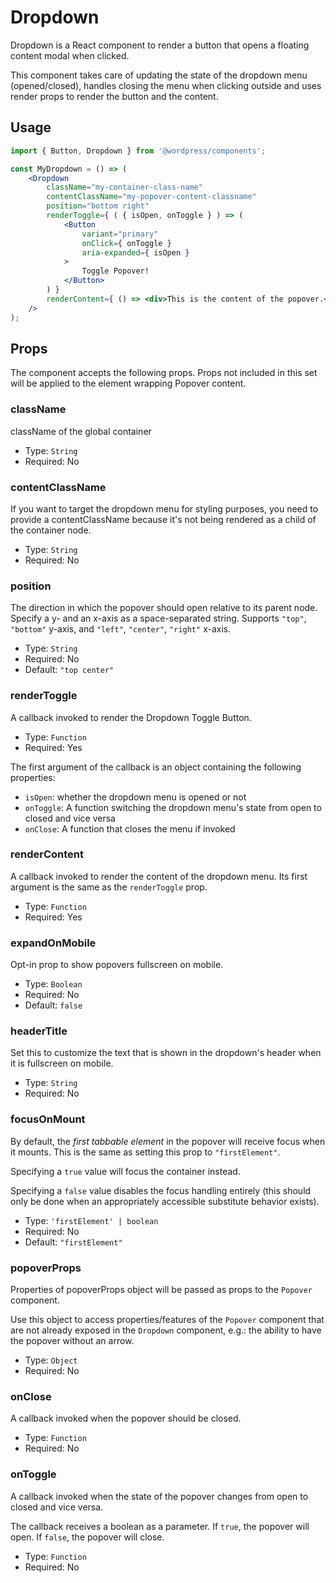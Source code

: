 # Dropdown

Dropdown is a React component to render a button that opens a floating content modal when clicked.

This component takes care of updating the state of the dropdown menu (opened/closed), handles closing the menu when clicking outside and uses render props to render the button and the content.

## Usage

```jsx
import { Button, Dropdown } from '@wordpress/components';

const MyDropdown = () => (
	<Dropdown
		className="my-container-class-name"
		contentClassName="my-popover-content-classname"
		position="bottom right"
		renderToggle={ ( { isOpen, onToggle } ) => (
			<Button
				variant="primary"
				onClick={ onToggle }
				aria-expanded={ isOpen }
			>
				Toggle Popover!
			</Button>
		) }
		renderContent={ () => <div>This is the content of the popover.</div> }
	/>
);
```

## Props

The component accepts the following props. Props not included in this set will be applied to the element wrapping Popover content.

### className

className of the global container

-   Type: `String`
-   Required: No

### contentClassName

If you want to target the dropdown menu for styling purposes, you need to provide a contentClassName because it's not being rendered as a child of the container node.

-   Type: `String`
-   Required: No

### position

The direction in which the popover should open relative to its parent node. Specify a y- and an x-axis as a space-separated string. Supports `"top"`, `"bottom"` y-axis, and `"left"`, `"center"`, `"right"` x-axis.

-   Type: `String`
-   Required: No
-   Default: `"top center"`

### renderToggle

A callback invoked to render the Dropdown Toggle Button.

-   Type: `Function`
-   Required: Yes

The first argument of the callback is an object containing the following properties:

-   `isOpen`: whether the dropdown menu is opened or not
-   `onToggle`: A function switching the dropdown menu's state from open to closed and vice versa
-   `onClose`: A function that closes the menu if invoked

### renderContent

A callback invoked to render the content of the dropdown menu. Its first argument is the same as the `renderToggle` prop.

-   Type: `Function`
-   Required: Yes

### expandOnMobile

Opt-in prop to show popovers fullscreen on mobile.

-   Type: `Boolean`
-   Required: No
-   Default: `false`

### headerTitle

Set this to customize the text that is shown in the dropdown's header when it is fullscreen on mobile.

-   Type: `String`
-   Required: No

### focusOnMount

By default, the _first tabbable element_ in the popover will receive focus when it mounts. This is the same as setting this prop to `"firstElement"`.

Specifying a `true` value will focus the container instead.

Specifying a `false` value disables the focus handling entirely (this should only be done when an appropriately accessible substitute behavior exists).

-   Type: `'firstElement' | boolean`
-   Required: No
-   Default: `"firstElement"`

### popoverProps

Properties of popoverProps object will be passed as props to the `Popover` component.

Use this object to access properties/features of the `Popover` component that are not already exposed in the `Dropdown` component, e.g.: the ability to have the popover without an arrow.

-   Type: `Object`
-   Required: No

### onClose

A callback invoked when the popover should be closed.

-   Type: `Function`
-   Required: No

### onToggle

A callback invoked when the state of the popover changes from open to closed and vice versa.

The callback receives a boolean as a parameter. If `true`, the popover will open. If `false`, the popover will close.

-   Type: `Function`
-   Required: No
